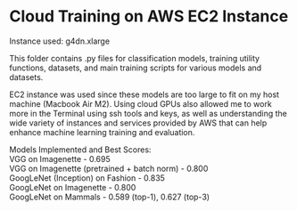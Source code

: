 # Cloud Training on AWS EC2 Instance
Instance used: g4dn.xlarge  
  
This folder contains .py files for classification models, training utility functions, datasets, and main training scripts for various models and datasets.  
  
EC2 instance was used since these models are too large to fit on my host machine (Macbook Air M2). Using cloud GPUs also allowed me to work more in the Terminal using ssh tools and keys, as well as understanding the wide variety of instances and services provided by AWS that can help enhance machine learning training and evaluation.
  
Models Implemented and Best Scores:  
VGG on Imagenette                           - 0.695  
VGG on Imagenette (pretrained + batch norm) - 0.800  
GoogLeNet (Inception) on Fashion            - 0.835  
GoogLeNet on Imagenette                     - 0.800  
GoogLeNet on Mammals                        - 0.589 (top-1), 0.627 (top-3)